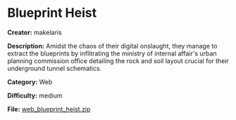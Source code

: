 # Blueprint Heist

**Creator:** makelaris

**Description:** Amidst the chaos of their digital onslaught, they manage to extract the blueprints by inflitrating the ministry of internal affair's urban planning commission office detailing the rock and soil layout crucial for their underground tunnel schematics.

**Category:** Web

**Difficulty:** medium

**File:** [web_blueprint_heist.zip](web_blueprint_heist.zip)
